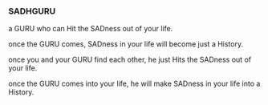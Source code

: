 ### SADHGURU

a GURU who can Hit the SADness out of your life.  

once the GURU comes, SADness in your life will become just a History.  

once you and your GURU find each other, he just Hits the SADness out of your life.  

once the GURU comes into your life, he will make SADness in your life into a History.  
